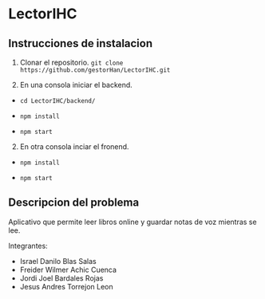 # LectorIHC
## Instrucciones de instalacion

1. Clonar el repositorio.
 	`git clone https://github.com/gestorHan/LectorIHC.git`

2. En una consola iniciar el backend.

  - `cd LectorIHC/backend/`
  
  - `npm install`
  
  - `npm start`
  
2. En otra consola inciar el fronend.

  
  - `npm install`
  
  - `npm start`



## Descripcion del problema
Aplicativo que permite leer libros online y guardar notas de voz mientras se lee. 

Integrantes:
* Israel Danilo Blas Salas
* Freider Wilmer Achic Cuenca
* Jordi Joel Bardales Rojas
* Jesus Andres Torrejon Leon

